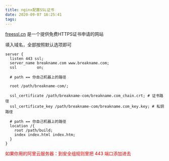 ```yaml
---
title: nginx配置SSL证书
date: 2020-09-07 16:25:41
tags:
---
```


[freessl.cn](freessl.cn) 是一个提供免费HTTPS证书申请的网站

填入域名，全部按照默认选项即可

```
server {
  listen 443 ssl;
  server_name breakname.com www.breakname.com;
  ssl         on;

  # path == 你自己机器上的路径

  root /path/breakname-com/;

  ssl_certificate /path/breakname-com/breakname.com_chain.crt; # 证书路径
  ssl_certificate_key /path/breakname-com/breakname.com_key.key; # 私钥路径

  # path == 你自己机器上的路径
  location /{
    root /path/build;
    index index.html index.htm;
  }
}

```

<font color="#dd0000">如果你用的阿里云服务器：到安全组规则里把 443 端口添加进去</font><br />




